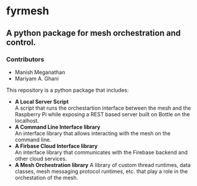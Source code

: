 # fyrmesh
## A python package for mesh orchestration and control.

### Contributors
- Manish Meganathan
- Mariyam A. Ghani

This repository is a python package that includes: 
- **A Local Server Script**  
  A script that runs the orchestartion interface between the mesh and the Raspberry Pi while exposing a REST based server built on Bottle on the localhost.
- **A Command Line Interface library**  
  An interface library that allows interacting with the mesh on the command line.
- **A Firbase Cloud Interface library**  
  An interface library that communicates with the Firebase backend and other cloud services.
- **A Mesh Orchestration library**
  A library of custom thread runtimes, data classes, mesh messaging protocol runtimes, etc. that play a role in the orchestation of the mesh.